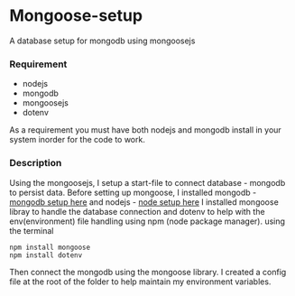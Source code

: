 # Mongoose-setup

A database setup for mongodb using mongoosejs

### Requirement

- nodejs
- mongodb
- mongoosejs
- dotenv

As a requirement you must have both nodejs and mongodb install in your system inorder for the code to work.

### Description

Using the mongoosejs, I setup a start-file to connect database - mongodb to persist data.
Before setting up mongoose, I installed mongodb - [mongodb setup here](https://docs.mongodb.com/guides/server/install/) and nodejs - [node setup here](https://nodejs.org/en/download/)
I installed mongoose libray to handle the database connection and dotenv to help with the env(environment) file handling using npm (node package manager).
using the terminal

```
npm install mongoose
npm install dotenv

```

Then connect the mongodb using the mongoose library.
I created a config file at the root of the folder to help maintain my environment variables.
